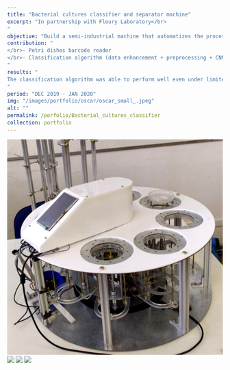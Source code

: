 ```yaml
---
title: "Bacterial cultures classifier and separator machine"
excerpt: "In partnership with Fleury Laboratory</br>
"
objective: "Build a semi-industrial machine that automatizes the process of separating and classifying petri dishes with bacterial cultures, according to the bacterial growing state.  "
contribution: "
</br>- Petri dishes barcode reader
</br>- Classification algorithm (data enhancement + preprocessing + CNN)
"
results: "
The classification algorithm was able to perform well even under limited available training data (dataset with 79 images and 4 classes). The maximum accuracy was of 97.7% on the trainset and 94.7% on testset.
"
period: "DEC 2019 - JAN 2020"
img: "/images/portfolio/oscar/oscar_small_.jpeg"
alt: ""
permalink: /porfolio/Bacterial_cultures_classifier
collection: portfolio
---
```


<img src="/images/portfolio/oscar/oscar_small.jpeg"/>

<img src="/images/portfolio/oscar/img1.jpeg"/>
<img src="/images/portfolio/oscar/img2.jpeg"/>
<img src="/images/portfolio/oscar/img3.jpeg"/>